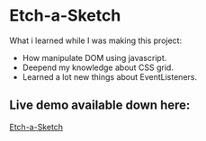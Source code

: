 # Etch-a-Sketch

What i learned while I was making this project:

- How manipulate DOM using javascript.
- Deepend my knowledge about CSS grid.
- Learned a lot new things about EventListeners.

## Live demo available down here:

[Etch-a-Sketch](https://rustamyuburov.github.io/etch-a-sketch/)
